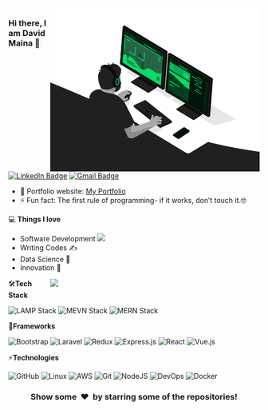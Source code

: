<img align="right" src="developer.gif" alt="Coder GIF" width="420" height="330">

### Hi there, I am David Maina 👋
[![LinkedIn Badge](https://img.shields.io/badge/davymaish-%230077B5.svg?style=flat-square&logo=linkedin&logoColor=white&link=https://www.linkedin.com/in/davymaish/)](https://www.linkedin.com/in/davymaish/)
[![Gmail Badge](https://img.shields.io/badge/davidmainadmg05@gmail.com-D14836?style=flat-square&logo=gmail&logoColor=white&link=mailto:davidmainadmg05@gmail.com)](mailto:davymaish@gmail.com)
<!---![Upwork](https://img.shields.io/badge/UpWork-6FDA44?style=flat-square&logo=Upwork&logoColor=white) -->

- 🎯 Portfolio website: [My Portfolio](https://davymaish.github.io/)
- ⚡ Fun fact: The first rule of programming- if it works, don’t touch it.🤓
<!--- 🔭 I’m currently working on ...
- 🌱 I’m currently learning ...
- 👯 I’m looking to collaborate on ...
- 🤔 I’m looking for help with ...
- 💬 Ask me about ...
- 📫 How to reach me: ...
- 😄 Pronouns: ...
- ⚡ Fun fact: ...-->

💻 **Things I love**
- Software Development <img src="https://media.giphy.com/media/WUlplcMpOCEmTGBtBW/giphy.gif" width="30"> 
- Writing Codes ✍️
- Data Science 😬
- Innovation 🧐 

<a href="https://github.com/davymaish" title="Go to Source">
  <img align="right" width=420 height="auto" src="https://github-readme-stats.vercel.app/api?username=davymaish&show_icons=true&theme=dark&border_color=61dafb&hide_border=true&include_all_commits=true" />
</a>

🛠**Tech Stack**

![LAMP Stack](https://img.shields.io/badge/lamp-stack-%23777BB4.svg?style=flat-square&logo=php&logoColor=white)
![MEVN Stack](https://img.shields.io/badge/mevn-stack-%2307405e.svg?style=flat-square&logo=sqlite&logoColor=white)
![MERN Stack](https://img.shields.io/badge/mern-stack-%234ea94b.svg?style=flat-square&logo=mongodb&logoColor=white)

🌱**Frameworks**

![Bootstrap](https://img.shields.io/badge/bootstrap-%238511FA.svg?style=flat-square&logo=bootstrap&logoColor=white)
![Laravel](https://img.shields.io/badge/laravel-%23FF2D20.svg?style=flat-square&logo=laravel&logoColor=white)
![Redux](https://img.shields.io/badge/redux-%23593d88.svg?style=flat-square&logo=redux&logoColor=white)
![Express.js](https://img.shields.io/badge/express.js-%23404d59.svg?style=flat-square&logo=express&logoColor=%2361DAFB)
![React](https://img.shields.io/badge/react-%2320232a.svg?style=flat-square&logo=react&logoColor=%2361DAFB)
![Vue.js](https://img.shields.io/badge/vuejs-%2335495e.svg?style=flat-square&logo=vuedotjs&logoColor=%234FC08D)

<!-- 💬**Languages**

![PHP](https://img.shields.io/badge/php-%23777BB4.svg?style=flat-square&logo=php&logoColor=white)
![JavaScript](https://img.shields.io/badge/javascript-%23323330.svg?style=flat-square&logo=javascript&logoColor=%23F7DF1E)
![HTML5](https://img.shields.io/badge/html5-%23E34F26.svg?style=flat-square&logo=html5&logoColor=white)
![CSS3](https://img.shields.io/badge/css3-%231572B6.svg?style=flat-square&logo=css3&logoColor=white)
![SQLite](https://img.shields.io/badge/sqlite-%2307405e.svg?style=flat-square&logo=sqlite&logoColor=white)

📫**Databases**

![MySQL](https://img.shields.io/badge/mysql-%2300f.svg?style=flat-square&logo=mysql&logoColor=white)
![Postgres](https://img.shields.io/badge/postgres-%23316192.svg?style=flat-square&logo=postgresql&logoColor=white)
![MongoDB](https://img.shields.io/badge/MongoDB-%234ea94b.svg?style=flat-square&logo=mongodb&logoColor=white) -->

⚡**Technologies**

![GitHub](https://img.shields.io/badge/github-%23121011.svg?style=flat-square&logo=github&logoColor=white)
![Linux](https://img.shields.io/badge/Linux-FCC624?style=flat-square&logo=linux&logoColor=black)
![AWS](https://img.shields.io/badge/AWS-%23FF9900.svg?style=flat-square&logo=amazon-aws&logoColor=white)
![Git](https://img.shields.io/badge/git-%23F05033.svg?style=flat-square&logo=git&logoColor=white)
![NodeJS](https://img.shields.io/badge/node.js-6DA55F?style=flat-square&logo=node.js&logoColor=white)
![DevOps](https://img.shields.io/badge/DevOps-%23316192.svg?style=flat-square&logo=postgresql&logoColor=white)
![Docker](https://img.shields.io/badge/docker-%230db7ed.svg?style=flat-square&logo=docker&logoColor=white)
<!-- ![Heroku](https://img.shields.io/badge/-Heroku-000000?style=flat&logo=heroku)

[![Top Langs](https://github-readme-stats.vercel.app/api/top-langs/?username=davymaish&layout=compact)](https://github.com/davymaish) -->

<div align="center">
    <h3 align="center">Show some &nbsp;❤️&nbsp; by starring some of the repositories!</h3>
</div>



